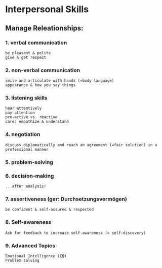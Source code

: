 # Interpersonal Skills
## Manage Releationships:
### 1. verbal communication
	be pleasant & polite
	give & get respect
### 2. non-verbal communication
	smile and articulate with hands (=body language)
	appearance & how you say things
### 3. listening skills
	hear attentively
	pay attention
	pro-active vs. reactive
	care: empathize & understand
### 4. negotiation
	discuss diplomatically and reach an agreement (=fair solution) in a professional manner
### 5. problem-solving
### 6. decision-making
	...after analysis!
### 7. assertiveness (ger: Durchsetzungsvermögen)
	be confident & self-assured & respected
### 8. Self-awareness
	Ask for feedback to increase self-awareness (= self-discovery)
### 9. Advanced Topics
	Emotional Intelligence (EQ)
	Problem solving
